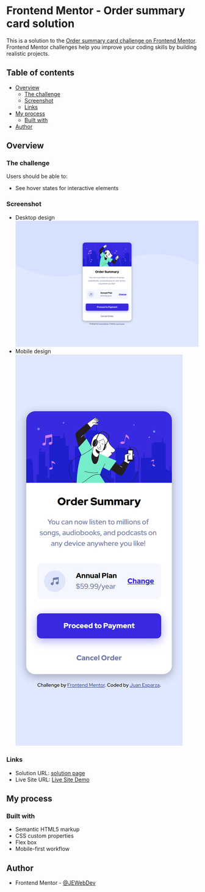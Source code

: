 # Frontend Mentor - Order summary card solution

This is a solution to the [Order summary card challenge on Frontend Mentor](https://www.frontendmentor.io/challenges/order-summary-component-QlPmajDUj). Frontend Mentor challenges help you improve your coding skills by building realistic projects.

## Table of contents

- [Overview](#overview)
  - [The challenge](#the-challenge)
  - [Screenshot](#screenshot)
  - [Links](#links)
- [My process](#my-process)
  - [Built with](#built-with)
- [Author](#author)

## Overview

### The challenge

Users should be able to:

- See hover states for interactive elements

### Screenshot

- Desktop design ![](images/screenshot-desktop.png)
- Mobile design ![](images/screenshot-mobile.png)

### Links

- Solution URL: [solution page](https://www.frontendmentor.io/solutions/responsive-component-with-html-and-css-YxHsTiHj2u)
- Live Site URL: [Live Site Demo](https://jewebdev.github.io/order-summary-component/)

## My process

### Built with

- Semantic HTML5 markup
- CSS custom properties
- Flex box
- Mobile-first workflow

## Author

- Frontend Mentor - [@JEWebDev](https://www.frontendmentor.io/profile/JEWebDev)
